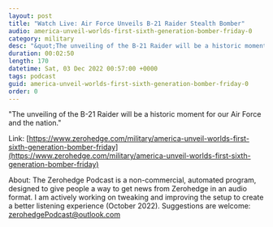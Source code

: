 ```yaml
---
layout: post
title: "Watch Live: Air Force Unveils B-21 Raider Stealth Bomber"
audio: america-unveil-worlds-first-sixth-generation-bomber-friday-0
category: military
desc: "&quot;The unveiling of the B-21 Raider will be a historic moment for our Air Force and the nation.&quot; "
duration: 00:02:50
length: 170
datetime: Sat, 03 Dec 2022 00:57:00 +0000
tags: podcast
guid: america-unveil-worlds-first-sixth-generation-bomber-friday-0
order: 0
---
```

&quot;The unveiling of the B-21 Raider will be a historic moment for our Air Force and the nation.&quot; 

Link: [https://www.zerohedge.com/military/america-unveil-worlds-first-sixth-generation-bomber-friday](https://www.zerohedge.com/military/america-unveil-worlds-first-sixth-generation-bomber-friday)

About: The Zerohedge Podcast is a non-commercial, automated program, designed to give people a way to get news from Zerohedge in an audio format.  I am actively working on tweaking and improving the setup to create a better listening experience (October 2022).  Suggestions are welcome: [zerohedgePodcast@outlook.com](mailto:zerohedgePodcast@outlook.com)